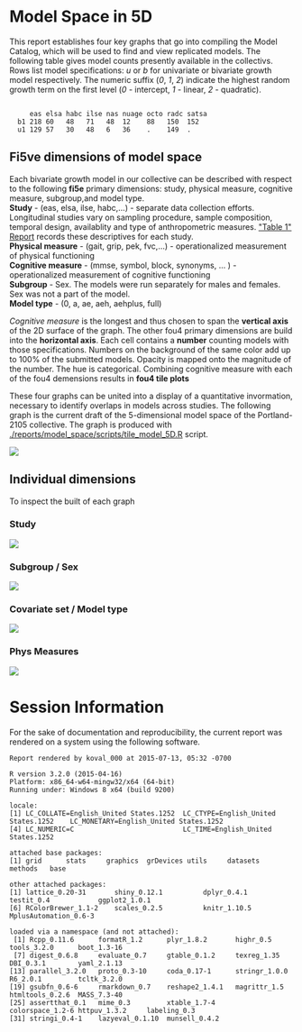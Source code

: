 # Model Space in 5D



<!--  Set the working directory to the repository's base directory; this assumes the report is nested inside of two directories.-->


<!-- Set the report-wide options, and point to the external code file. -->


<!-- Load the sources.  Suppress the output when loading sources. --> 


<!-- Load 'sourced' R files.  Suppress the output when loading packages. --> 


<!-- Load any Global functions and variables declared in the R file.  Suppress the output. --> 


<!-- Declare any global functions specific to a Rmd output.  Suppress the output. --> 


<!-- Load the datasets.   -->


<!-- Tweak the datasets.   -->


<!-- Frequency counts   -->


This report establishes four key graphs that go into compiling the Model Catalog, which will be used to find and view replicated models. The following table gives model counts presently available in the collectivs. Rows list model specifications: *u* or *b* for univariate or bivariate growth model respectively. The numeric suffix (*0*, *1*, *2*) indicate the highest random growth term on the first level (*0* - intercept, *1* - linear, *2* - quadratic).



```
    
     eas elsa habc ilse nas nuage octo radc satsa
  b1 218 60   48   71   48  12    88   150  152  
  u1 129 57   30   48   6   36    .    149  .    
```


## Fi5ve dimensions of model space

Each bivariate growth model in our collective can be described with respect to the following **fi5e** primary dimensions: study, physical measure, cognitive measure, subgroup,and model type.     
**Study** - (eas, elsa, ilse, habc,...) - separate data collection efforts. Longitudinal studies vary on sampling procedure, sample composition, temporal design, availablity and type of anthropometric measures. ["Table 1" Report](./reports/table_1/table_1.md) records these descriptives for each study.   
**Physical measure** - (gait, grip, pek, fvc,...)  - operationalized measurement of physical functioning   
**Cognitive measure** - (mmse, symbol, block, synonyms, ...  )  - operationalized measurement of cognitive functioning    
**Subgroup** - Sex. The models were run separately for males and females. Sex was not a part of the model.   
**Model type** - (0, a, ae, aeh, aehplus, full)   

*Cognitive measure* is the longest and thus chosen to span the **vertical axis** of the 2D surface of the graph. The other fou4 primary dimensions are build into the **horizontal axis**. Each cell contains a  **number** counting models with those  specifications. Numbers on the background of the same color add up to 100% of the submitted models. Opacity is mapped onto the magnitude of the number. The hue is categorical. Combining cognitive measure with each of the fou4 demensions results in **fou4 tile plots**

These four graphs  can be united into a display of a quantitative invormation, necessary to identify overlaps in models across studies. The following graph is the current draft of the 5-dimensional model space of the Portland-2105 collective. The graph is produced with  [./reports/model_space/scripts/tile_model_5D.R](https://github.com/IALSA/IALSA-2015-Portland/blob/master/reports/model_space/scripts/tile_model_5D.R) script. 

![](figure_modelSpace5D/dashboard_tile_graph-1.png) 


## Individual dimensions
To inspect the built of each graph

### Study

![](figure_modelSpace5D/1_graph_study_name-1.png) 


### Subgroup / Sex

![](figure_modelSpace5D/3_graph_subgroup-1.png) 

### Covariate set / Model type
![](figure_modelSpace5D/2_graph_model_type-1.png) 


### Phys Measures

![](figure_modelSpace5D/0_graph_phys_measure-1.png) 



# Session Information
For the sake of documentation and reproducibility, the current report was rendered on a system using the following software.


```
Report rendered by koval_000 at 2015-07-13, 05:32 -0700
```

```
R version 3.2.0 (2015-04-16)
Platform: x86_64-w64-mingw32/x64 (64-bit)
Running under: Windows 8 x64 (build 9200)

locale:
[1] LC_COLLATE=English_United States.1252  LC_CTYPE=English_United States.1252    LC_MONETARY=English_United States.1252
[4] LC_NUMERIC=C                           LC_TIME=English_United States.1252    

attached base packages:
[1] grid      stats     graphics  grDevices utils     datasets  methods   base     

other attached packages:
[1] lattice_0.20-31       shiny_0.12.1          dplyr_0.4.1           testit_0.4            ggplot2_1.0.1        
[6] RColorBrewer_1.1-2    scales_0.2.5          knitr_1.10.5          MplusAutomation_0.6-3

loaded via a namespace (and not attached):
 [1] Rcpp_0.11.6      formatR_1.2      plyr_1.8.2       highr_0.5        tools_3.2.0      boot_1.3-16     
 [7] digest_0.6.8     evaluate_0.7     gtable_0.1.2     texreg_1.35      DBI_0.3.1        yaml_2.1.13     
[13] parallel_3.2.0   proto_0.3-10     coda_0.17-1      stringr_1.0.0    R6_2.0.1         tcltk_3.2.0     
[19] gsubfn_0.6-6     rmarkdown_0.7    reshape2_1.4.1   magrittr_1.5     htmltools_0.2.6  MASS_7.3-40     
[25] assertthat_0.1   mime_0.3         xtable_1.7-4     colorspace_1.2-6 httpuv_1.3.2     labeling_0.3    
[31] stringi_0.4-1    lazyeval_0.1.10  munsell_0.4.2   
```
